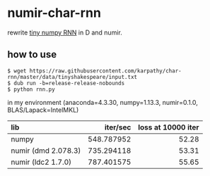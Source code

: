 # numir-char-rnn

rewrite [tiny numpy RNN](https://gist.github.com/karpathy/d4dee566867f8291f086) in D and numir.

## how to use

``` console
$ wget https://raw.githubusercontent.com/karpathy/char-rnn/master/data/tinyshakespeare/input.txt
$ dub run -b=release-release-nobounds
$ python rnn.py
```

in my environment (anaconda=4.3.30, numpy=1.13.3, numir=0.1.0, BLAS/Lapack=IntelMKL)

| lib                |   iter/sec | loss at 10000 iter |
| :--                |        --: |                --: |
| numpy              | 548.787952 |              52.28 |
| numir (dmd 2.078.3) | 735.294118 |              53.31 |
| numir (ldc2 1.7.0) | 787.401575 |              55.65 |
